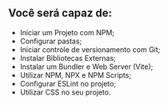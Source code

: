 ## Você será capaz de:

- Iniciar um Projeto com NPM;
- Configurar pastas;
- Iniciar controle de versionamento com Git;
- Instalar Bibliotecas Externas;
- Instalar um Bundler e Web Server (Vite);
- Utilizar NPM, NPX e NPM Scripts;
- Configurar ESLint no projeto;
- Utilizar CSS no seu projeto.